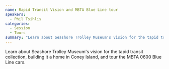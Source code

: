 ```yaml
---
name: Rapid Transit Vision and MBTA Blue Line tour
speakers:
  - Phil Tsihlis
categories:
  - Session
  - Tours
summary: "Learn about Seashore Trolley Museum's vision for the tapid transit collection, building it a home in Coney Island, and tour the MBTA 0600 Blue Line cars.."
---
```


Learn about Seashore Trolley Museum's vision for the tapid transit collection, building it a home in Coney Island, and tour the MBTA 0600 Blue Line cars.